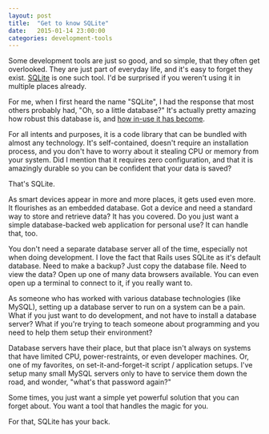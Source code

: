 ```yaml
---
layout: post
title:  "Get to know SQLite"
date:   2015-01-14 23:00:00
categories: development-tools
---
```

Some development tools are just so good, and so simple, that they often get overlooked. They are just part of everyday life, and it's easy to forget they exist. [SQLite][sqlite] is one such tool. I'd be surprised if you weren't using it in multiple places already.

For me, when I first heard the name "SQLite", I had the response that most others probably had, "Oh, so a little database?" It's actually pretty amazing how robust this database is, and [how in-use it has become][in-use].

For all intents and purposes, it is a code library that can be bundled with almost any technology. It's self-contained, doesn't require an installation process, and you don't have to worry about it stealing CPU or memory from your system. Did I mention that it requires zero configuration, and that it is amazingly durable so you can be confident that your data is saved?

That's SQLite.

As smart devices appear in more and more places, it gets used even more. It flourishes as an embedded database. Got a device and need a standard way to store and retrieve data? It has you covered. Do you just want a simple database-backed web application for personal use? It can handle that, too.

You don't need a separate database server all of the time, especially not when doing development. I love the fact that Rails uses SQLite as it's default database. Need to make a backup? Just copy the database file. Need to view the data? Open up one of many data browsers available. You can even open up a terminal to connect to it, if you really want to.

As someone who has worked with various database technologies (like MySQL), setting up a database server to run on a system can be a pain. What if you just want to do development, and not have to install a database server? What if you're trying to teach someone about programming and you need to help them setup their environment?

Database servers have their place, but that place isn't always on systems that have limited CPU, power-restraints, or even developer machines. Or, one of my favorites, on set-it-and-forget-it script / application setups. I've setup many small MySQL servers only to have to service them down the road, and wonder, "what's that password again?"

Some times, you just want a simple yet powerful solution that you can forget about. You want a tool that handles the magic for you.

For that, SQLite has your back.

[sqlite]: https://www.sqlite.org/
[in-use]: https://www.sqlite.org/mostdeployed.html
